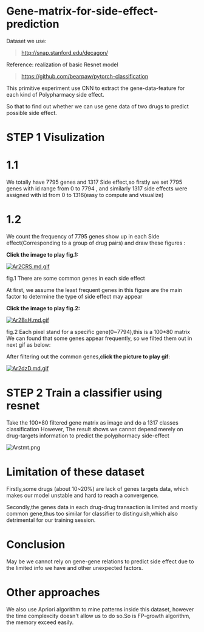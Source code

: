 # Gene-matrix-for-side-effect-prediction
Dataset we use:
>http://snap.stanford.edu/decagon/

Reference: realization of basic Resnet model
>https://github.com/bearpaw/pytorch-classification

This primitive experiment use CNN to extract the gene-data-feature for each kind of Polypharmacy side effect.

So that to find out whether we can use gene data of two drugs to predict possible side effect.

# STEP 1 Visulization
  # 1.1
We totally have 7795 genes and 1317 Side effect,so firstly we set 7795 genes with id range from 0 to 7794 ,
and similarly 1317 side effects were assigned with id  from    0 to 1316(easy to compute and visualize)

  # 1.2
We count the frequency of 7795 genes show up in each Side effect(Corresponding to a group of drug pairs) 
and draw these figures :

**Click the image to play fig.1:**

[![Ar2CRS.md.gif](https://s2.ax1x.com/2019/03/31/Ar2CRS.md.gif)](https://imgchr.com/i/Ar2CRS)

fig.1 There are some common genes in each side effect

At first, we assume the least frequent genes in this figure are the main factor to determine 
the type of side effect may appear

**Click the image to play fig.2:**

[![Ar2BsH.md.gif](https://s2.ax1x.com/2019/03/31/Ar2BsH.md.gif)](https://imgchr.com/i/Ar2BsH)

fig.2 Each pixel stand for a specific gene(0~7794),this is a 100*80 matrix
We can found that some genes appear frequently, so we filted them out in next gif as below:

After filtering out the common genes,**click the picture to play gif**:

[![Ar2dzD.md.gif](https://s2.ax1x.com/2019/03/31/Ar2dzD.md.gif)](https://imgchr.com/i/Ar2dzD)

# STEP 2 Train a classifier using resnet 
Take the 100*80 filtered gene matrix as image and do a 1317 classes classification
However, The result shows we cannot depend merely on drug-targets information 
to predict the polyphormacy side-effect

![Arstmt.png](https://s2.ax1x.com/2019/03/31/Arstmt.png)

# Limitation of these dataset
Firstly,some drugs (about 10~20%) are lack of genes targets data, which makes our model unstable 
and hard to reach a convergence.

Secondly,the genes data in each drug-drug transaction is limited and mostly common gene,thus too 
similar for classifier to distinguish,which also detrimental for our training session.

# Conclusion
May be we cannot rely on gene-gene relations to predict side effect due to the limited info we have
and other unexpected factors.

# Other approaches
We also use Apriori algorithm to mine patterns inside this dataset, however the time complexcity 
doesn't allow us to do so.So is FP-growth algorithm, the memory exceed easily. 
